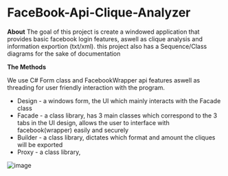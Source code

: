 # FaceBook-Api-Clique-Analyzer
**About**
The goal of this project is create a windowed application that provides basic facebook login features, aswell as clique analysis and information exportion (txt/xml).
this project also has a Sequence/Class diagrams for the sake of documentation


**The Methods**

We use C# Form class and FacebookWrapper api features aswell as threading for user friendly interaction with the program.
* Design - a windows form, the UI which mainly interacts with the Facade class
* Facade - a class library, has 3 main classes which correspond to the 3 tabs in the UI design, allows the user to interface with facebook(wrapper) easily and securely
* Builder - a class library, dictates which format and amount the cliques will be exported
* Proxy - a class library, 

![image](https://user-images.githubusercontent.com/78749321/134714620-069cb8a5-363c-442e-b28e-fd0efa8a408f.png)
